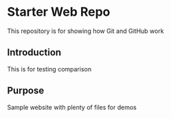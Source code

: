 # Starter Web Repo

This repository is for showing how Git and GitHub work

## Introduction

This is for testing comparison

## Purpose

Sample website with plenty of files for demos
